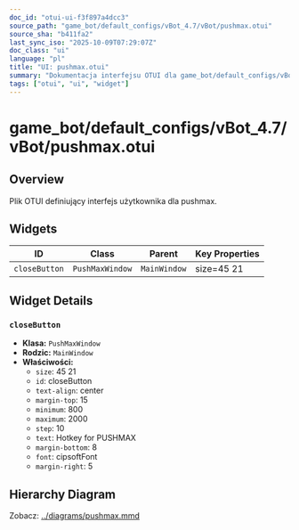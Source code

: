 ```yaml
---
doc_id: "otui-ui-f3f897a4dcc3"
source_path: "game_bot/default_configs/vBot_4.7/vBot/pushmax.otui"
source_sha: "b411fa2"
last_sync_iso: "2025-10-09T07:29:07Z"
doc_class: "ui"
language: "pl"
title: "UI: pushmax.otui"
summary: "Dokumentacja interfejsu OTUI dla game_bot/default_configs/vBot_4.7/vBot/pushmax.otui"
tags: ["otui", "ui", "widget"]
---
```


# game_bot/default_configs/vBot_4.7/vBot/pushmax.otui

## Overview

Plik OTUI definiujący interfejs użytkownika dla pushmax.

## Widgets

| ID | Class | Parent | Key Properties |
|----|-------|--------|----------------|
| `closeButton` | `PushMaxWindow` | `MainWindow` | size=45 21 |

## Widget Details

### `closeButton`

- **Klasa:** `PushMaxWindow`
- **Rodzic:** `MainWindow`
- **Właściwości:**
  - `size`: 45 21
  - `id`: closeButton
  - `text-align`: center
  - `margin-top`: 15
  - `minimum`: 800
  - `maximum`: 2000
  - `step`: 10
  - `text`: Hotkey for PUSHMAX
  - `margin-bottom`: 8
  - `font`: cipsoftFont
  - `margin-right`: 5

## Hierarchy Diagram

Zobacz: [../diagrams/pushmax.mmd](../diagrams/pushmax.mmd)
